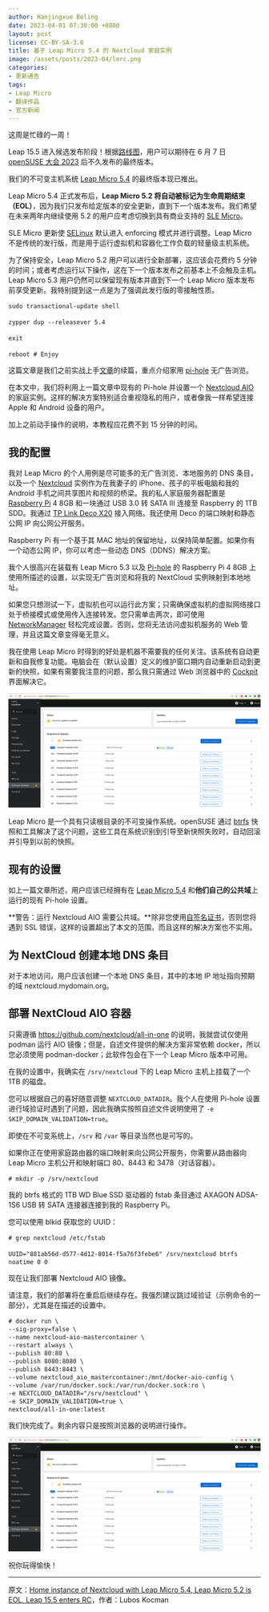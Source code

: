 ```yaml
---
author: Hanjingxue Boling
date: 2023-04-01 07:30:00 +0800
layout: post
license: CC-BY-SA-3.0
title: 基于 Leap Micro 5.4 的 Nextcloud 家庭实例
image: /assets/posts/2023-04/lmrc.png
categories:
- 更新通告
tags:
- Leap Micro
- 翻译作品
- 官方新闻
---
```


这周是忙碌的一周！

Leap 15.5 进入候选发布阶段！根据[路线图](https://en.opensuse.org/openSUSE:Roadmap#Schedule_for_openSUSE_Leap_15.5)，用户可以期待在 6 月 7 日 [openSUSE 大会 2023](https://events.opensuse.org/conferences/oSC23) 后不久发布的最终版本。

我们的不可变主机系统 [Leap Micro 5.4](https://get.opensuse.org/leapmicro/5.4/) 的最终版本现已推出。

Leap Micro 5.4 正式发布后，**Leap Micro 5.2 将自动被标记为生命周期结束（EOL）**，因为我们只发布给定版本的安全更新，直到下一个版本发布。我们希望在未来两年内继续使用 5.2 的用户应考虑切换到具有商业支持的 [SLE Micro](https://www.suse.com/products/micro)。

SLE Micro 更新使 [SELinux](https://github.com/SELinuxProject) 默认进入 enforcing 模式并进行调整。Leap Micro 不是传统的发行版，而是用于运行虚拟机和容器化工作负载的轻量级主机系统。

为了保持安全，Leap Micro 5.2 用户可以进行全新部署，这应该会花费约 5 分钟的时间；或者考虑运行以下操作，这在下一个版本发布之前基本上不会触及主机。Leap Micro 5.3 用户仍然可以保留现有版本并直到下一个 Leap Micro 版本发布前享受更新。我特别提到这一点是为了强调此发行版的零接触性质。

```shell
sudo transactional-update shell

zypper dup --releasever 5.4

exit

reboot # Enjoy
```

这篇文章是我们之前实战上手[文章](https://suse.org.cn/%E7%A4%BE%E5%8C%BA%E6%96%B0%E9%97%BB/2023/03/28/%E4%BD%BF%E7%94%A8-Leap-Micro-5.4-Beta-%E5%9C%A8%E5%AE%B6%E4%B8%AD%E4%BD%93%E9%AA%8C%E6%97%A0%E5%B9%BF%E5%91%8A%E7%BD%91%E4%B8%8A%E5%86%B2%E6%B5%AA.html)的续篇，重点介绍家用 [pi-hole](https://github.com/pi-hole/pi-hole) 无广告浏览。

在本文中，我们将利用上一篇文章中现有的 Pi-hole 并设置一个 [Nextcloud AIO](https://github.com/nextcloud/all-in-one) 的家庭实例。这样的解决方案特别适合重视隐私的用户，或者像我一样希望连接 Apple 和 Android 设备的用户。

加上之前动手操作的说明，本教程应花费不到 15 分钟的时间。

## 我的配置

我对 Leap Micro 的个人用例是尽可能多的无广告浏览、本地服务的 DNS 条目，以及一个 [Nextcloud](https://nextcloud.com/) 实例作为在我妻子的 iPhone、孩子的平板电脑和我的 Android 手机之间共享图片和视频的桥梁。我的私人家庭服务器配置是 [Raspberry Pi](https://www.raspberrypi.org/) 4 8GB 和一块通过 USB 3.0 转 SATA III 连接至 Raspberry 的 1TB SDD。我通过 [TP Link Deco X20](https://www.tp-link.com/de/home-networking/deco/deco-x20/) 接入网络。我还使用 Deco 的端口映射和静态公网 IP 向公网公开服务。

Raspberry Pi 有一个基于其 MAC 地址的保留地址，以保持简单配置。如果你有一个动态公网 IP，你可以考虑一些动态 DNS（DDNS）解决方案。

我个人很高兴在装载有 Leap Micro 5.3 以及 [Pi-hole](https://pi-hole.net/) 的 Raspberry Pi 4 8GB 上使用所描述的设置，以实现无广告浏览和将我的 NextCloud 实例映射到本地地址。

如果您只想测试一下，虚拟机也可以运行此方案；只需确保虚拟机的虚拟网络接口处于桥接模式或使用传入连接转发。您只需单击两次，即可使用 [NetworkManager](https://networkmanager.dev/) 轻松完成设置。否则，您将无法访问虚拟机服务的 Web 管理，并且这篇文章变得毫无意义。

我在使用 Leap Micro 时得到的好处是机器不需要我的任何关注。该系统有自动更新和自我修复功能。电脑会在（默认设置）定义的维护窗口期内自动重新启动到更新的快照，如果有需要我注意的问题，那么我只需通过 Web 浏览器中的 [Cockpit](https://cockpit-project.org/) 界面解决它。

![01](/assets/posts/2023-04/leapmicro54-beta-cockpit-updates.png)

Leap Micro 是一个具有只读根目录的不可变操作系统。openSUSE 通过 [btrfs](https://btrfs.wiki.kernel.org/) 快照和工具解决了这个问题，这些工具在系统识别到引导至新快照失败时，自动回滚并引导到以前的快照。

## 现有的设置

如上一篇文章所述，用户应该已经拥有在 [Leap Micro 5.4](https://get.opensuse.org/leapmicro/5.4/) 和**他们自己的公共域**上运行的现有 Pi-hole 设置。

**警告：运行 Nextcloud AIO 需要公共域。**除非您使用[自签名证书](https://www.reddit.com/r/NextCloud/comments/q1m2s3/https_on_local_network/)，否则您将遇到 SSL 错误，这样的设置超出了本文的范围，而且这样的解决方案也不实用。

## 为 NextCloud 创建本地 DNS 条目

对于本地访问，用户应该创建一个本地 DNS 条目，其中的本地 IP 地址指向预期的域 nextcloud.mydomain.org。

## 部署 NextCloud AIO 容器

只需遵循 <https://github.com/nextcloud/all-in-one> 的说明，我就尝试仅使用 podman 运行 AIO 镜像；但是，自述文件提供的解决方案非常依赖 docker，所以您必须使用 podman-docker；此软件包会在下一个 Leap Micro 版本中可用。

在我的设置中，我确实在 `/srv/nextcloud` 下的 Leap Micro 主机上挂载了一个 1TB 的磁盘。

您可以根据自己的喜好随意调整 `NEXTCLOUD_DATADIR`。我个人在使用 Pi-hole 设置进行域验证时遇到了问题，因此我确实按照自述文件说明使用了 `-e SKIP_DOMAIN_VALIDATION=true`。

即使在不可变系统上，`/srv` 和 `/var` 等目录当然也是可写的。

如果你正在使用家庭路由器的端口映射来向公网公开服务，你需要从路由器向 Leap Micro 主机公开和映射端口 80、8443 和 3478（对话容器）。

```
# mkdir -p /srv/nextcloud
```

我的 btrfs 格式的 1TB WD Blue SSD 驱动器的 fstab 条目通过 AXAGON ADSA-1S6 USB 转 SATA 连接器连接到我的 Raspberry Pi。

您可以使用 blkid 获取您的 UUID：

```shell
# grep nextcloud /etc/fstab

UUID="881ab56d-d577-4d12-8014-f5a76f3febe6" /srv/nextcloud btrfs noatime 0 0
```

现在让我们部署 Nextcloud AIO 镜像。

请注意，我们的部署将在重启后继续存在。我强烈建议跳过域验证（示例命令的一部分），尤其是在描述的设置中。

```shell
# docker run \
--sig-proxy=false \
--name nextcloud-aio-mastercontainer \
--restart always \
--publish 80:80 \
--publish 8080:8080 \
--publish 8443:8443 \
--volume nextcloud_aio_mastercontainer:/mnt/docker-aio-config \
--volume /var/run/docker.sock:/var/run/docker.sock:ro \
-e NEXTCLOUD_DATADIR="/srv/nextcloud" \
-e SKIP_DOMAIN_VALIDATION=true \
nextcloud/all-in-one:latest
```

我们快完成了。剩余内容只是按照浏览器的说明进行操作。

![01](/assets/posts/2023-04/leapmicro54-beta-cockpit-updates.png)

祝你玩得愉快！

------

原文：[Home instance of Nextcloud with Leap Micro 5.4, Leap Micro 5.2 is EOL, Leap 15.5 enters RC](https://news.opensuse.org/2023/04/27/leap-micro-54-leap-155-enters-rc/)，作者：Lubos Kocman
